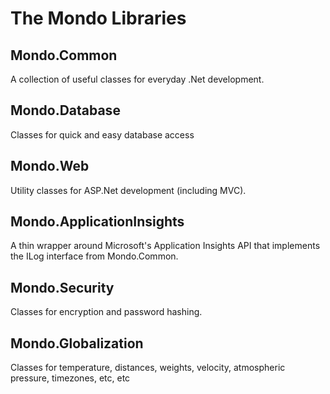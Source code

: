 # The Mondo Libraries

## Mondo.Common
  A collection of useful classes for everyday .Net development.
  
## Mondo.Database
  Classes for quick and easy database access
  
## Mondo.Web
  Utility classes for ASP.Net development (including MVC).
  
## Mondo.ApplicationInsights
  A thin wrapper around Microsoft's Application Insights  API that implements the ILog interface from Mondo.Common.
    
## Mondo.Security
  Classes for encryption and password hashing.
  
## Mondo.Globalization
  Classes for temperature, distances, weights, velocity, atmospheric pressure, timezones, etc, etc
    
